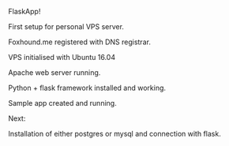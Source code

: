 FlaskApp!

First setup for personal VPS server.

Foxhound.me registered with DNS registrar.

VPS initialised with Ubuntu 16.04

Apache web server running.

Python + flask framework installed and working.

Sample app created and running.

Next:

Installation of either postgres or mysql and connection with flask.
